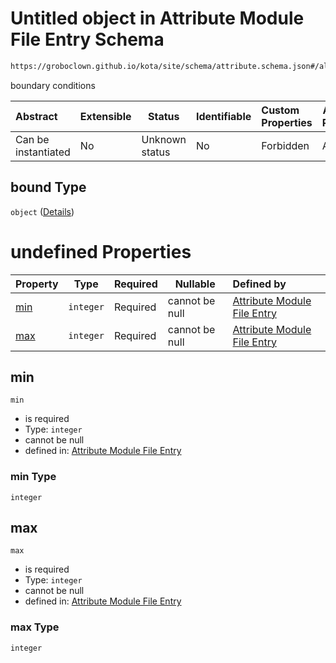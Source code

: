 # Untitled object in Attribute Module File Entry Schema

```txt
https://groboclown.github.io/kota/site/schema/attribute.schema.json#/allOf/1/oneOf/8/properties/bound
```

boundary conditions


| Abstract            | Extensible | Status         | Identifiable | Custom Properties | Additional Properties | Access Restrictions | Defined In                                                                                       |
| :------------------ | ---------- | -------------- | ------------ | :---------------- | --------------------- | ------------------- | ------------------------------------------------------------------------------------------------ |
| Can be instantiated | No         | Unknown status | No           | Forbidden         | Allowed               | none                | [attribute.schema.json\*](../../../../docs/bin/out/attribute.schema.json "open original schema") |

## bound Type

`object` ([Details](attribute-allof-1-oneof-8-properties-bound.md))

# undefined Properties

| Property    | Type      | Required | Nullable       | Defined by                                                                                                                                                                                                              |
| :---------- | --------- | -------- | -------------- | :---------------------------------------------------------------------------------------------------------------------------------------------------------------------------------------------------------------------- |
| [min](#min) | `integer` | Required | cannot be null | [Attribute Module File Entry](attribute-allof-1-oneof-8-properties-bound-properties-min.md "https&#x3A;//groboclown.github.io/kota/site/schema/attribute.schema.json#/allOf/1/oneOf/8/properties/bound/properties/min") |
| [max](#max) | `integer` | Required | cannot be null | [Attribute Module File Entry](attribute-allof-1-oneof-8-properties-bound-properties-max.md "https&#x3A;//groboclown.github.io/kota/site/schema/attribute.schema.json#/allOf/1/oneOf/8/properties/bound/properties/max") |

## min




`min`

-   is required
-   Type: `integer`
-   cannot be null
-   defined in: [Attribute Module File Entry](attribute-allof-1-oneof-8-properties-bound-properties-min.md "https&#x3A;//groboclown.github.io/kota/site/schema/attribute.schema.json#/allOf/1/oneOf/8/properties/bound/properties/min")

### min Type

`integer`

## max




`max`

-   is required
-   Type: `integer`
-   cannot be null
-   defined in: [Attribute Module File Entry](attribute-allof-1-oneof-8-properties-bound-properties-max.md "https&#x3A;//groboclown.github.io/kota/site/schema/attribute.schema.json#/allOf/1/oneOf/8/properties/bound/properties/max")

### max Type

`integer`
